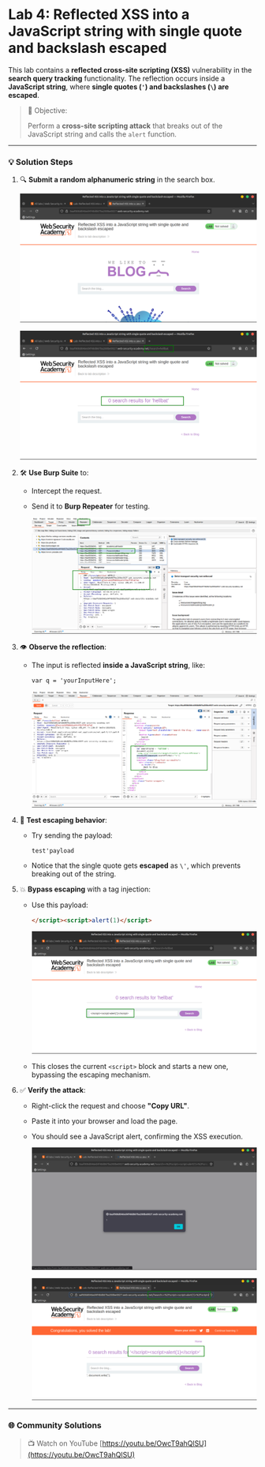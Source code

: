 # Lab 4: Reflected XSS into a JavaScript string with single quote and backslash escaped

This lab contains a **reflected cross-site scripting (XSS)** vulnerability in the **search query tracking** functionality. The reflection occurs inside a **JavaScript string**, where **single quotes (`'`) and backslashes (`\`) are escaped**.

> 🎯 Objective:
> 
> 
> Perform a **cross-site scripting attack** that breaks out of the JavaScript string and calls the `alert` function.
> 

---

### 💡 **Solution Steps**

1. 🔍 **Submit a random alphanumeric string** in the search box.
    
    ![2025-06-23_03-12.png](LabImg/2025-06-23_03-12.png)
    
    ![2025-06-23_03-13.png](LabImg/2025-06-23_03-13.png)
    
2. 🛠️ **Use Burp Suite** to:
    - Intercept the request.
    - Send it to **Burp Repeater** for testing.
        
        ![2025-06-23_03-13_1.png](LabImg/2025-06-23_03-13_1.png)
        
3. 👁️ **Observe the reflection**:
    - The input is reflected **inside a JavaScript string**, like:
        
        ```
        var q = 'yourInputHere';
        
        ```
        
        ![2025-06-23_03-16.png](LabImg/2025-06-23_03-16.png)
        
4. 🧪 **Test escaping behavior**:
    - Try sending the payload:
        
        ```
        test'payload
        
        ```
        
    - Notice that the single quote gets **escaped** as `\'`, which prevents breaking out of the string.
5. 💥 **Bypass escaping** with a tag injection:
    - Use this payload:
        
        ```html
        </script><script>alert(1)</script>
        
        ```
        
        ![2025-06-23_03-17.png](LabImg/2025-06-23_03-17.png)
        
    - This closes the current `<script>` block and starts a new one, bypassing the escaping mechanism.
6. ✅ **Verify the attack**:
    - Right-click the request and choose **"Copy URL"**.
    - Paste it into your browser and load the page.
    - You should see a JavaScript alert, confirming the XSS execution.
        
        ![2025-06-23_03-18.png](LabImg/2025-06-23_03-18.png)
        
        ![2025-06-23_03-19.png](LabImg/2025-06-23_03-19.png)
        

---

### 🌐 **Community Solutions**

> 📺 Watch on YouTube
[https://youtu.be/OwcT9ahQlSU](https://youtu.be/OwcT9ahQlSU)
>